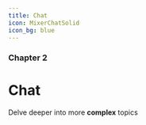 ```yaml
---
title: Chat
icon: MixerChatSolid	
icon_bg: blue
---
```


### Chapter 2

# Chat

Delve deeper into more **complex** topics
